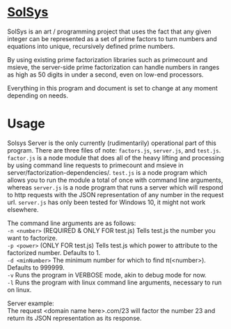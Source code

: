 # [SolSys](http://solsys.me)
SolSys is an art / programming project that uses the fact that any given integer can be represented as a set of prime factors to turn numbers and equations into unique, recursively defined prime numbers.

By using existing prime factorization libraries such as primecount and msieve, the server-side prime factorization can handle numbers in ranges as high as 50 digits in under a second, even on low-end processors.

Everything in this program and document is set to change at any moment depending on needs.

# Usage
Solsys Server is the only currently (rudimentarily) operational part of this program. There are three files of note: `factors.js`, `server.js`, and `test.js`. `factor.js` is a node module that does all of the heavy lifting and processing by using command line requests to primecount and msieve in server/factorization-dependencies/. `test.js` is a node program which allows you to run the module a total of once with command line arguments, whereas `server.js` is a node program that runs a server which will respond to http requests with the JSON representation of any number in the request url. `server.js` has only been tested for Windows 10, it might not work elsewhere.

The command line arguments are as follows:  
`-n <number>` (REQUIRED & ONLY FOR test.js) Tells test.js the number you want to factorize.  
`-p <power>` (ONLY FOR test.js) Tells test.js which power to attribute to the factorized number. Defaults to 1.  
`-d <minNumber>` The minimum number for which to find π(\<number\>). Defaults to 999999.  
`-v` Runs the program in VERBOSE mode, akin to debug mode for now.  
`-l` Runs the program with linux command line arguments, necessary to run on linux.

Server example:  
The request \<domain name here\>.com/23 will factor the number 23 and return its JSON representation as its response.
